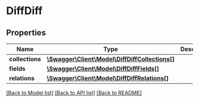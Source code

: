 # DiffDiff

## Properties
Name | Type | Description | Notes
------------ | ------------- | ------------- | -------------
**collections** | [**\Swagger\Client\Model\DiffDiffCollections[]**](DiffDiffCollections.md) |  | [optional] 
**fields** | [**\Swagger\Client\Model\DiffDiffFields[]**](DiffDiffFields.md) |  | [optional] 
**relations** | [**\Swagger\Client\Model\DiffDiffRelations[]**](DiffDiffRelations.md) |  | [optional] 

[[Back to Model list]](../../README.md#documentation-for-models) [[Back to API list]](../../README.md#documentation-for-api-endpoints) [[Back to README]](../../README.md)

